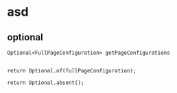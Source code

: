 # asd

## optional

```
Optional<FullPageConfiguration> getPageConfigurations


return Optional.of(fullPageConfiguration);

return Optional.absent();
```
